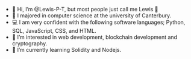 - 👋 Hi, I’m @Lewis-P-T, but most people just call me Lewis 🙂
- 📜 I majored in computer science at the university of Canterbury.
- 💻 I am very confident with the following software languages; Python, SQL, JavaScript, CSS, and HTML.
- 👀 I’m interested in web development, blockchain development and cryptography.
- 🌱 I’m currently learning Solidity and Nodejs. 

<!---
Lewis-P-T/Lewis-P-T is a ✨ special ✨ repository because its `README.md` (this file) appears on your GitHub profile.
You can click the Preview link to take a look at your changes.
--->
